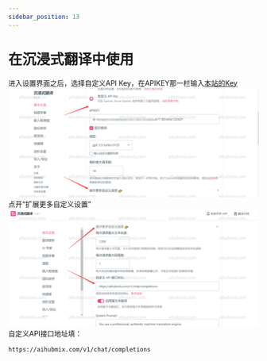 ```yaml
---
sidebar_position: 13
---
```


# 在沉浸式翻译中使用

进入设置界面之后，选择自定义API Key，在APIKEY那一栏输入[本站的Key](https://aihubmix.com/token)  
![图片](../media/image7.png) 
点开“扩展更多自定义设置”  
![图片](../media/image8.png) 
自定义API接口地址填：
```
https://aihubmix.com/v1/chat/completions
```  